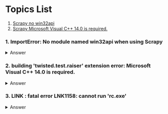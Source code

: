 # Topics List
1. [Scrapy no win32api](#list_01)
2. [Scrapy  Microsoft Visual C++ 14.0 is required.](#list_02)


<a name='list_01'></a>

### 1. ImportError: No module named win32api when using Scrapy

<details><summary>Answer</summary>
<p>

try install pypiwin32

for example `pip install pypiwin32`

</p>
</details>


<a name='list_02'></a>

### 2. building 'twisted.test.raiser' extension error: Microsoft Visual C++ 14.0 is required. 

<details><summary>Answer</summary>
<p>

Full error message directs you to 'Get it with "Microsoft Visual C++ Build Tools": http://landinghub.visualstudio.com/visual-cpp-build-tools'.

The website for the downloads is already out of date. The newwebsite should be [build-tools-for-visual-studio](
https://visualstudio.microsoft.com/downloads/#build-tools-for-visual-studio-2017). And you have to select **Build Tools for Visual Studio 2019**
under the title **Tools for Visual Studio 2019** instead of *Microsoft Visual C++ Redistributable for Visual Studio 2019*.

</p>
</details>

<a name='list_03'></a>

### 3. LINK : fatal error LNK1158: cannot run 'rc.exe' 

<details><summary>Answer</summary>
<p>

Full error message has the following:
    error: command 'C:\\Program Files (x86)\\Microsoft Visual Studio 14.0\\VC\\BIN\\x86_amd64\\link.exe' failed with exit status 1158

The problem lies in the fact that `rc.exe` and `rcdll.dll` is not in the specified folder, copy these two files from the folder `C:\Program Files (x86)\Windows Kits\8.1\bin\x86`, or the corresponding folder, under `....\bin\` there are three options, `\arm`, `\x64`, `\x86`. In the case shown above, we need to find the two files (`rc.exe` and `rcdll.dll`) from the **x86** folder, because the error rises in the x86_amd64 folder of MVS14.0.

</p>
</details>

